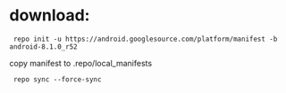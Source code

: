 # download:
     repo init -u https://android.googlesource.com/platform/manifest -b android-8.1.0_r52

copy manifest to .repo/local_manifests

     repo sync --force-sync
